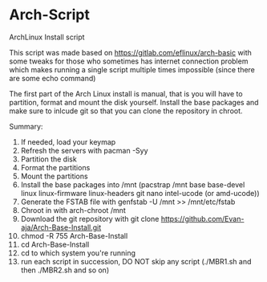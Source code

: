 # Arch-Script
ArchLinux Install script

This script was made based on https://gitlab.com/eflinux/arch-basic with some tweaks for those who sometimes has internet connection problem which makes running a single script multiple times impossible (since there are some echo command)

The first part of the Arch Linux install is manual, that is you will have to partition, format and mount the disk yourself. Install the base packages and make sure to inlcude git so that you can clone the repository in chroot.

Summary:

1. If needed, load your keymap
2. Refresh the servers with pacman -Syy
3. Partition the disk
4. Format the partitions
5. Mount the partitions
6. Install the base packages into /mnt (pacstrap /mnt base base-devel linux linux-firmware linux-headers git nano intel-ucode (or amd-ucode))
7. Generate the FSTAB file with genfstab -U /mnt >> /mnt/etc/fstab
8. Chroot in with arch-chroot /mnt
9. Download the git repository with git clone https://github.com/Evan-aja/Arch-Base-Install.git
10. chmod -R 755 Arch-Base-Install
11. cd Arch-Base-Install
12. cd to which system you're running
13. run each script in succession, DO NOT skip any script (./MBR1.sh and then ./MBR2.sh and so on) 
